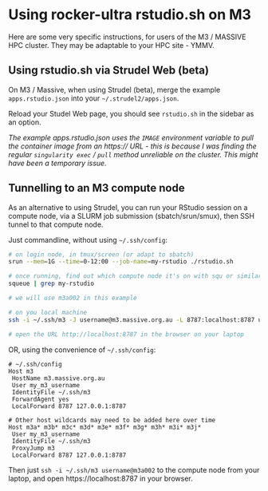 # Using rocker-ultra rstudio.sh on M3

Here are some very specific instructions, for users of the M3 / MASSIVE HPC cluster. They may be adaptable to your HPC site - YMMV.


## Using rstudio.sh via Strudel Web (beta)

On M3 / Massive, when using Strudel (beta), merge the example `apps.rstudio.json` into your `~/.strudel2/apps.json`.

Reload your Studel Web page, you should see `rstudio.sh` in the sidebar as an option.

_The example apps.rstudio.json uses the `IMAGE` environment variable to pull the container image from an https:// URL - this is because I was finding the regular `singularity exec` / `pull` method unreliable on the cluster. This might have been a temporary issue._

## Tunnelling to an M3 compute node

As an alternative to using Strudel, you can run your RStudio session on a compute node, via a SLURM job submission (sbatch/srun/smux), then SSH tunnel to that compute node.

Just commandline, without using `~/.ssh/config`:
```bash
# on login node, in tmux/screen (or adapt to sbatch)
srun --mem=1G --time=0-12:00 --job-name=my-rstudio ./rstudio.sh

# once running, find out which compute node it's on with squ or similar
squeue | grep my-rstudio

# we will use m3a002 in this example

# on you local machine
ssh -i ~/.ssh/m3 -J username@m3.massive.org.au -L 8787:localhost:8787 username@m3a002

# open the URL http://localhost:8787 in the browser on your laptop
```

OR, using the convenience of `~/.ssh/config`:

```
# ~/.ssh/config
Host m3
 HostName m3.massive.org.au
 User my_m3_username
 IdentityFile ~/.ssh/m3
 ForwardAgent yes
 LocalForward 8787 127.0.0.1:8787

# Other host wildcards may need to be added here over time
Host m3a* m3b* m3c* m3d* m3e* m3f* m3g* m3h* m3i* m3j*
 User my_m3_username
 IdentityFile ~/.ssh/m3
 ProxyJump m3
 LocalForward 8787 127.0.0.1:8787
```

Then just `ssh -i ~/.ssh/m3 username@m3a002` to the compute node from your laptop, and open https://localhost:8787 in your browser.